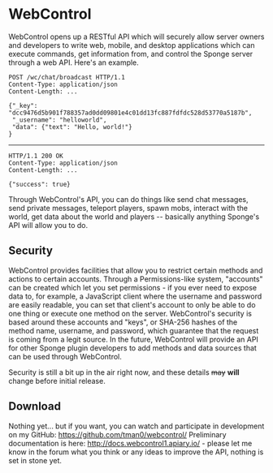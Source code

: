WebControl
=======
WebControl opens up a RESTful API which will securely allow server owners and developers to write web, mobile, and desktop applications which can execute commands, get information from, and control the Sponge server through a web API. Here's an example.

    POST /wc/chat/broadcast HTTP/1.1
    Content-Type: application/json
    Content-Length: ...
    
    {"_key": "dcc9476d5b901f788357ad0dd09801e4c01dd13fc887fdfdc528d53770a5187b",
     "_username": "helloworld",
     "data": {"text": "Hello, world!"}
    }
----------
    HTTP/1.1 200 OK
    Content-Type: application/json
    Content-Length: ...
    
    {"success": true}

Through WebControl's API, you can do things like send chat messages, send private messages, teleport players, spawn mobs, interact with the world, get data about the world and players -- basically anything Sponge's API will allow you to do.


Security
-----
WebControl provides facilities that allow you to restrict certain methods and actions to certain accounts. Through a Permissions-like system, "accounts" can be created which let you set permissions - if you ever need to expose data to, for example, a JavaScript client where the username and password are easily readable, you can set that client's account to only be able to do one thing or execute one method on the server. WebControl's security is based around these accounts and "keys", or SHA-256 hashes of the method name, username, and password, which guarantee that the request is coming from a legit source. In the future, WebControl will provide an API for other Sponge plugin developers to add methods and data sources that can be used through WebControl.

Security is still a bit up in the air right now, and these details ~~may~~ **will** change before initial release. 

Download
-----
Nothing yet... but if you want, you can watch and participate in development on my GitHub: https://github.com/tman0/webcontrol/
Preliminary documentation is here: http://docs.webcontrol1.apiary.io/ - please let me know in the forum what you think or any ideas to improve the API, nothing is set in stone yet.
